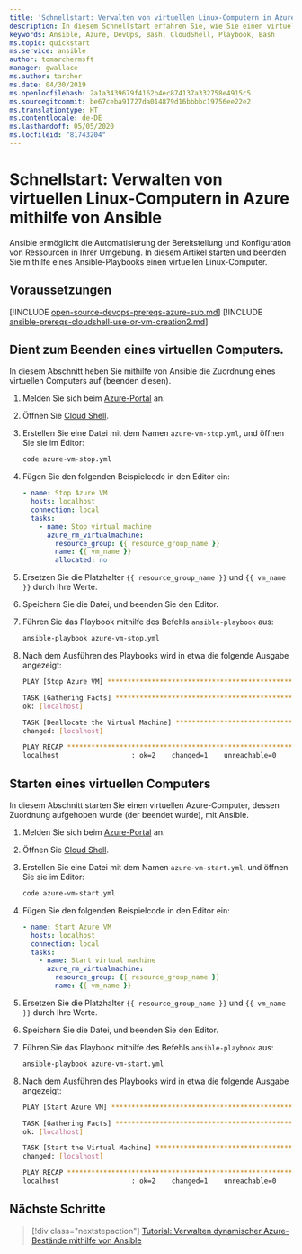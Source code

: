 ```yaml
---
title: 'Schnellstart: Verwalten von virtuellen Linux-Computern in Azure mithilfe von Ansible'
description: In diesem Schnellstart erfahren Sie, wie Sie einen virtuellen Linux-Computer in Azure mit Ansible verwalten.
keywords: Ansible, Azure, DevOps, Bash, CloudShell, Playbook, Bash
ms.topic: quickstart
ms.service: ansible
author: tomarchermsft
manager: gwallace
ms.author: tarcher
ms.date: 04/30/2019
ms.openlocfilehash: 2a1a3439679f4162b4ec874137a332758e4915c5
ms.sourcegitcommit: be67ceba91727da014879d16bbbbc19756ee22e2
ms.translationtype: HT
ms.contentlocale: de-DE
ms.lasthandoff: 05/05/2020
ms.locfileid: "81743204"
---
```

# <a name="quickstart-manage-linux-virtual-machines-in-azure-using-ansible"></a>Schnellstart: Verwalten von virtuellen Linux-Computern in Azure mithilfe von Ansible

Ansible ermöglicht die Automatisierung der Bereitstellung und Konfiguration von Ressourcen in Ihrer Umgebung. In diesem Artikel starten und beenden Sie mithilfe eines Ansible-Playbooks einen virtuellen Linux-Computer. 

## <a name="prerequisites"></a>Voraussetzungen

[!INCLUDE [open-source-devops-prereqs-azure-sub.md](../includes/open-source-devops-prereqs-azure-subscription.md)]
[!INCLUDE [ansible-prereqs-cloudshell-use-or-vm-creation2.md](includes/ansible-prereqs-cloudshell-use-or-vm-creation2.md)]

## <a name="stop-a-virtual-machine"></a>Dient zum Beenden eines virtuellen Computers.

In diesem Abschnitt heben Sie mithilfe von Ansible die Zuordnung eines virtuellen Computers auf (beenden diesen).

1. Melden Sie sich beim [Azure-Portal](https://go.microsoft.com/fwlink/p/?LinkID=525040) an.

1. Öffnen Sie [Cloud Shell](/azure/cloud-shell/overview).

1. Erstellen Sie eine Datei mit dem Namen `azure-vm-stop.yml`, und öffnen Sie sie im Editor:

    ```bash
    code azure-vm-stop.yml
    ```

1. Fügen Sie den folgenden Beispielcode in den Editor ein:

    ```yaml
    - name: Stop Azure VM
      hosts: localhost
      connection: local
      tasks:
        - name: Stop virtual machine
          azure_rm_virtualmachine:
            resource_group: {{ resource_group_name }}
            name: {{ vm_name }}
            allocated: no
    ```

1. Ersetzen Sie die Platzhalter `{{ resource_group_name }}` und `{{ vm_name }}` durch Ihre Werte.

1. Speichern Sie die Datei, und beenden Sie den Editor.

1. Führen Sie das Playbook mithilfe des Befehls `ansible-playbook` aus:

    ```bash
    ansible-playbook azure-vm-stop.yml
    ```

1. Nach dem Ausführen des Playbooks wird in etwa die folgende Ausgabe angezeigt:

    ```bash
    PLAY [Stop Azure VM] ********************************************************

    TASK [Gathering Facts] ******************************************************
    ok: [localhost]

    TASK [Deallocate the Virtual Machine] ***************************************
    changed: [localhost]

    PLAY RECAP ******************************************************************
    localhost                  : ok=2    changed=1    unreachable=0    failed=0
    ```

## <a name="start-a-virtual-machine"></a>Starten eines virtuellen Computers

In diesem Abschnitt starten Sie einen virtuellen Azure-Computer, dessen Zuordnung aufgehoben wurde (der beendet wurde), mit Ansible.

1. Melden Sie sich beim [Azure-Portal](https://go.microsoft.com/fwlink/p/?LinkID=525040) an.

1. Öffnen Sie [Cloud Shell](/azure/cloud-shell/overview).

1. Erstellen Sie eine Datei mit dem Namen `azure-vm-start.yml`, und öffnen Sie sie im Editor:

    ```bash
    code azure-vm-start.yml
    ```

1. Fügen Sie den folgenden Beispielcode in den Editor ein:

    ```yaml
    - name: Start Azure VM
      hosts: localhost
      connection: local
      tasks:
        - name: Start virtual machine
          azure_rm_virtualmachine:
            resource_group: {{ resource_group_name }}
            name: {{ vm_name }}
    ```

1. Ersetzen Sie die Platzhalter `{{ resource_group_name }}` und `{{ vm_name }}` durch Ihre Werte.

1. Speichern Sie die Datei, und beenden Sie den Editor.

1. Führen Sie das Playbook mithilfe des Befehls `ansible-playbook` aus:

    ```bash
    ansible-playbook azure-vm-start.yml
    ```

1. Nach dem Ausführen des Playbooks wird in etwa die folgende Ausgabe angezeigt:

    ```bash
    PLAY [Start Azure VM] ********************************************************

    TASK [Gathering Facts] ******************************************************
    ok: [localhost]

    TASK [Start the Virtual Machine] ********************************************
    changed: [localhost]

    PLAY RECAP ******************************************************************
    localhost                  : ok=2    changed=1    unreachable=0    failed=0
    ```

## <a name="next-steps"></a>Nächste Schritte

> [!div class="nextstepaction"] 
> [Tutorial: Verwalten dynamischer Azure-Bestände mithilfe von Ansible](./dynamic-inventory-configure.md)